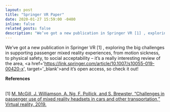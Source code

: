 ```yaml
---
layout: post
title: "Springer VR Paper"
date: 2020-01-27 15:59:00 -0400
inline: false
related_posts: false
description: "We’ve got a new publication in Springer VR [1] , exploring the big challenges in supporting passenger mixed reality experiences, from motion sickness, to physical safety, to social acceptability – it’s a really interesting review of the area, and it’s open access, so check it out!"
---
```


We’ve got a new publication in Springer VR [1] , exploring the big challenges in supporting passenger mixed reality experiences, from motion sickness, to physical safety, to social acceptability – it’s a really interesting review of the area, <a href='https://link.springer.com/article/10.1007/s10055-019-00420-x', target='_blank'>and it’s open access</a>, so check it out!

<b>References</b> 

<br> [1] <a href='https://eprints.gla.ac.uk/205513/' target='_blank'> M. McGill, J. Williamson, A. Ng, F. Pollick, and S. Brewster, “Challenges in passenger use of mixed reality headsets in cars and other transportation,” Virtual reality, 2019.


